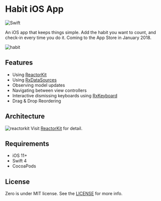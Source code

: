 # Habit iOS App
![Swift](https://img.shields.io/badge/Swift-4.0-orange.svg)

An iOS app that keeps things simple. Add the habit you want to count, and check-in every time you do it. Coming to the App Store in January 2018.

![habit](https://user-images.githubusercontent.com/16951799/27207106-ba03c1a8-5201-11e7-950c-0f71516358fa.png)

## Features
* Using [ReactorKit](https://github.com/ReactorKit/ReactorKit)
* Using [RxDataSources](https://github.com/RxSwiftCommunity/RxDataSources)
* Observing model updates
* Navigating between view controllers
* Interactive dismissing keyboards using [RxKeyboard](https://github.com/RxSwiftCommunity/RxKeyboard)
* Drag & Drop Reordering

## Architecture
![reactorkit](https://user-images.githubusercontent.com/16951799/26894339-b7182a9e-4b83-11e7-9ba3-0b5a47bbe859.png)
Visit [ReactorKit](https://github.com/ReactorKit/ReactorKit) for detail.

## Requirements
* iOS 11+
* Swift 4
* CocoaPods

## License
Zero is under MIT license. See the [LICENSE](./LICENSE.md) for more info.
